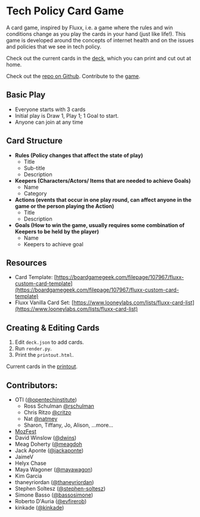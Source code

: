 # Tech Policy Card Game

A card game, inspired by Fluxx, i.e. a game where the rules and win conditions change as you play the cards in your hand (just like life!). This game is developed around the concepts of internet health and on the issues and policies that we see in tech policy. 

Check out the current cards in the [deck](https://georgiamoon.github.io/techpolicycardgame/printout.html), which you can print and cut out at home.

Check out the [repo on Github](https://github.com/georgiamoon/techpolicycardgame). Contribute to the [game](contributing.md).

## Basic Play

- Everyone starts with 3 cards
- Initial play is  Draw 1, Play 1; 1 Goal to start.
- Anyone can join at any time

## Card Structure

- **Rules (Policy changes that affect the state of play)**
  - Title
  - Sub-title
  - Description
- **Keepers (Characters/Actors/ Items that are needed to achieve Goals)**
  - Name
  - Category
- **Actions (events that occur in one play round, can affect anyone in the game or the person playing the Action)**
  - Title
  - Description
- **Goals (How to win the game, usually requires some combination of Keepers to be held by the player)**
  - Name
  - Keepers to achieve goal

## Resources

- Card Template: [https://boardgamegeek.com/filepage/107967/fluxx-custom-card-template](https://boardgamegeek.com/filepage/107967/fluxx-custom-card-template)
- Fluxx Vanilla Card Set: [https://www.looneylabs.com/lists/fluxx-card-list](https://www.looneylabs.com/lists/fluxx-card-list)

## Creating & Editing Cards 

1) Edit `deck.json` to add cards.
2) Run `render.py`.
3) Print the `printout.html`.

Current cards in the [printout](https://georgiamoon.github.io/techpolicycardgame/printout.html).

## Contributors:

- OTI ([@opentechinstitute](http://github.com/opentechinstitute))
  - Ross Schulman [@rschulman](http://github.com/rschulman) 
  - Chris Ritzo [@critzo](http://github.com/critzo)
  - Nat [@natmey](http://github.com/natmey)
  - Sharon, Tiffany, Jo, Alison, ...more...
- [MozFest]([http://mozillafestival.org])
- David Winslow ([@dwins](http://github.com/dwins))
- Meag Doherty ([@meagdoh](https://github.com/meagdoh)
- Jack Aponte ([@jackaponte](http://github.com/jackaponte))
- JaimeV
- Helyx Chase
- Maya Wagoner ([@mayawagon](http://github.com/mayawagon))
- Kim Garcia
- thaneyriordan ([@thaneyriordan](https://github.com/thaneyriordan))
- Stephen Soltesz ([@stephen-soltesz](http://github.com/stephen-soltesz))
- Simone Basso ([@bassosimone](https://github.com/bassosimone))
- Roberto D'Auria ([@evfirerob](https://github.com/evfirerob))
- kinkade ([@kinkade](https://github.com/nkinkade))

